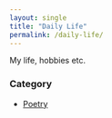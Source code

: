 ```yaml
---
layout: single
title: "Daily Life"
permalink: /daily-life/
---
```


My life, hobbies etc.

### Category
- [Poetry](/daily-life/poetry/)
